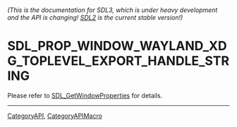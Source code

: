 ###### (This is the documentation for SDL3, which is under heavy development and the API is changing! [SDL2](https://wiki.libsdl.org/SDL2/) is the current stable version!)
# SDL_PROP_WINDOW_WAYLAND_XDG_TOPLEVEL_EXPORT_HANDLE_STRING

Please refer to [SDL_GetWindowProperties](SDL_GetWindowProperties) for details.

----
[CategoryAPI](CategoryAPI), [CategoryAPIMacro](CategoryAPIMacro)

